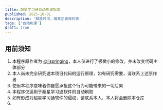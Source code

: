 ```yaml
---
title: 超星学习通自动刷课指南
published: 2025-10-01
description: '解放时间，做真正该做的事'
tags: ['自动刷课']
draft: true 
---
```


## 用前须知

1. 本程序原作者为 [@lispringing](https://github.com/lispringing)，本人仅进行了极微小的修改，并未改变代码主体部分
2. 本人尚未完全研究透本项目代码的运行原理，如有研究需要，请联系上述原作者
3. 使用本程序意味着你自愿承担这个行为可能带来的一切后果
4. 本程序仅适用于超星学习通软件的自动刷取
5. 如有形成对超星学习通软件的侵权，请联系本人，本人将会删除本仓库
6.
